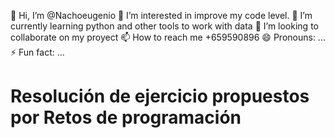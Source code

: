 👋 Hi, I’m @Nachoeugenio
👀 I’m interested in improve my code level.
🌱 I’m currently learning python and other tools to work with data
💞️ I’m looking to collaborate on my proyect
📫 How to reach me +659590896
😄 Pronouns: ...
⚡ Fun fact: ...

# Resolución de ejercicio propuestos por Retos de programación
